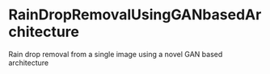 # RainDropRemovalUsingGANbasedArchitecture
Rain drop removal from a single image using a novel GAN based architecture

